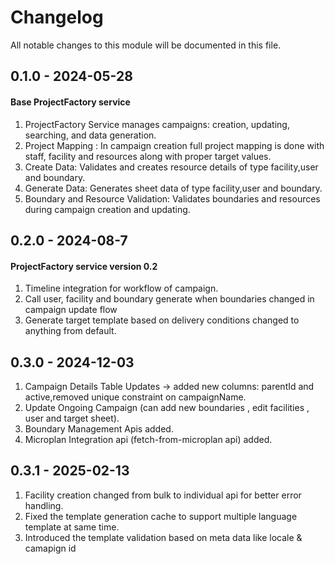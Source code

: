 # Changelog
All notable changes to this module will be documented in this file.

## 0.1.0 - 2024-05-28
#### Base ProjectFactory service 
  1. ProjectFactory Service manages campaigns: creation, updating, searching, and data generation.
  2. Project Mapping : In campaign creation full project mapping is done with staff, facility and resources along with proper target values.
  3. Create Data: Validates and creates resource details of type facility,user and boundary.
  4. Generate Data: Generates sheet data of type facility,user and boundary.
  5. Boundary and Resource Validation: Validates boundaries and resources during campaign creation and updating.

## 0.2.0 - 2024-08-7
#### ProjectFactory service version 0.2
   1. Timeline integration for workflow of campaign.
   2. Call user, facility and boundary generate when boundaries changed in campaign update flow
   3. Generate target template based on delivery conditions changed to anything from default.

## 0.3.0 - 2024-12-03
  1.  Campaign Details Table Updates -> added new columns: parentId and active,removed unique constraint on campaignName.
  2.  Update Ongoing Campaign (can add new boundaries , edit facilities , user and target sheet).
  3.  Boundary Management Apis added.
  4.  Microplan Integration api (fetch-from-microplan api) added.


## 0.3.1 - 2025-02-13
  1. Facility creation changed from bulk to individual api for better error handling.
  2. Fixed the template generation cache to support multiple language template at same time.  
  3. Introduced the template validation based on meta data like locale & camapign id